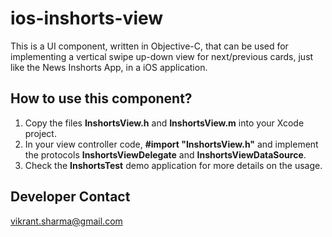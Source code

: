 # ios-inshorts-view
This is a UI component, written in Objective-C, that can be used for implementing a vertical swipe up-down view for next/previous cards, just like the News Inshorts App, in a iOS application.

## How to use this component?
1. Copy the files **InshortsView.h** and **InshortsView.m** into your Xcode project.
2. In your view controller code, **#import "InshortsView.h"** and implement the protocols **InshortsViewDelegate** and **InshortsViewDataSource**.
3. Check the **InshortsTest** demo application for more details on the usage.

## Developer Contact
vikrant.sharma@gmail.com

